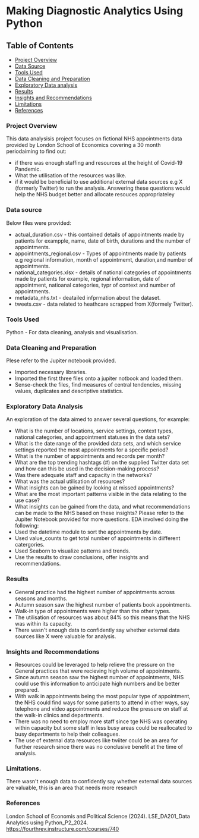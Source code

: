 # Making Diagnostic Analytics Using Python
## Table of Contents
- [Project Overview](#project-overview)
- [Data Source](#data-source)
- [Tools Used](#tools-used)
- [Data Cleaning and Preparation](#data-cleaning-and-preparation)
- [Exploratory Data analysis](#exploratory-data-analysis)
- [Results](results)
- [Insights and Recommendations](#insights-and-recommendations)
- [Limitations](#limitations)
- [References](#references)
### Project Overview
This data analysisis project focuses on fictional NHS appointments data provided by London School of Economics covering a 30 month periodaiming to find out:  
- if there was enough staffing and resources at the height of Covid-19 Pandemic.
- What the utilisation of the resources was like.
- if it would be beneficial to use additional external data sources e.g X (formerly Twitter) to run the analysis.
Answering these questions would help the NHS budget better and allocate resouces appropriateley

### Data source
Below files were provided:
- actual_duration.csv - this contained details of appointments made by patients for exampple, name, date of birth, durations and the number of appointments.
- appointments_regional.csv - Types of appointments made by patients e.g regional information, month of appointmemt, duration,and number of appointments.
- national_categories.xlsx - details of national categories of appointments made by patients for example, regional information, date of appointment, natioanal categories, typr of context and number of appointments.
- metadata_nhs.txt - deatailed infprmation about the dataset.
- tweets.csv - data related to heathcare scrapped from X(formely Twitter).

### Tools Used
Python - For data cleaning, analysis and visualisation.

### Data Cleaning and Preparation
Plese refer to the Jupiter notebook provided.
- Imported necessary libraries.
- Imported the first three files onto a jupiter notbook and loaded them.
- Sense-check the files, find measures of central tendencies, missing values, duplicates and descriptive statistics.

### Exploratory Data Analysis
 An exploration of the data aimed to answer several questions, for example:
 - What is the number of locations, service settings, context types, national categories, and appointment statuses in the data sets?
 - What is the date range of the provided data sets, and which service settings reported the most appointments for a specific period?
 - What is the number of appointments and records per month?
 - What are the top trending hashtags (#) on the supplied Twitter data set and how can this be used in the decision-making process?
 - Was there adequate staff and capacity in the networks?
 - What was the actual utilisation of resources?
 - What insights can be gained by looking at missed appointments?
 - What are the most important patterns visible in the data relating to the use case? 
  - What insights can be gained from the data, and what recommendations can be made to the NHS based on these insights?
 Please refer to the Jupiter Notebook provided for more questions.
EDA involved doing the following:
- Used the datetime module to sort the appointments by date.
- Used value_counts to get total number of appointments in diifferent catergories.
- Used Seaborn to visualize patterns and trends.
- Use the results to draw conclusions, offer insights and recommendations.

### Results
 - General practice had the highest number of appointments across seasons and 
months.
 - Autumn season saw the highest number of patients book appointments. 
 - Walk-in type of appointments were higher than the other types.
 - The utilisation of resources was about 84% so this means that the NHS was within its capacity. 
 - There wasn't enough data to confidently say whether external data sources like X were 
valuable for analysis. 
### Insights and Recommendations
- Resources could be leveraged to help relieve the pressure on the General practices that were recieving high volume of appointments.
- Since autumn season saw the highest number of appointments, NHS could use this information to anticipate high numbers and be better prepared.
- With walk in appointments being the most popular type of appointment, the NHS could find ways for some patients to attend in other ways, say telephone and video appointments and reduce the pressure on staff at the walk-in clinics and departments.
- There was no need to employ more staff since tge NHS was operating within capacity but some staff in less busy areas could be reallocated to busy departments to help their colleagues.
- The use of external data resources like twiiter could be an area for further research since there was no conclusive benefit at the time of analysis.

### Limitations.
There wasn't enough data to confidently say whether external data sources are 
valuable, this is an area that needs more research
  
 ### References
  London School of Economis and Political Science (2024). LSE_DA201_Data Analytics using Python_P2_2024. https://fourthrev.instructure.com/courses/740





 
